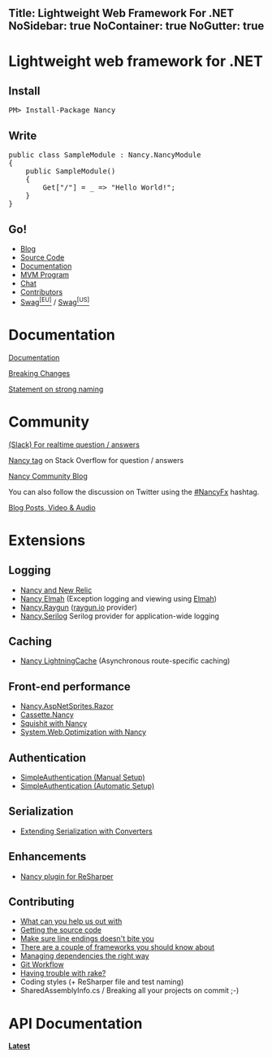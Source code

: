 Title: Lightweight Web Framework For .NET
NoSidebar: true
NoContainer: true
NoGutter: true
---
<div class="jumbotron jumbotron-intro">
	<div class="container-background">
		<div class="container">
			<h1>Lightweight web framework for .NET</h1>
            <div class="row">
                <div class="col-md-6" id="instructions">
                    <h2>Install</h2>
                    <pre>PM&gt; Install-Package Nancy</pre>
                    <h2>Write</h2>
<pre>public class SampleModule : Nancy.NancyModule
{
    public SampleModule()
    {
        Get["/"] = _ =&gt; "Hello World!";
    }
}</pre>
                    <h2>Go!</h2>
                </div>
                <div class="col-md-6">
                    <ul id="navigation">
                        <li><a href="http://blog.nancyfx.org/" target="_blank">Blog</a></li>
                        <li><a href="https://github.com/NancyFx" target="_blank">Source Code</a></li>
                        <li><a href="/docs">Documentation</a></li>
                        <li><a href="/mvm">MVM Program</a></li>
                        <li><a href="https://slack.nancyfx.org/" target="_blank">Chat</a></li>
                        <li><a href="/contribs">Contributors</a></li>
                        <li><a href="http://nancyfx.spreadshirt.net/" target="_blank">Swag<sup>[EU]</sup></a> / <a href="http://nancyfx.spreadshirt.com/" target="_blank">Swag<sup>[US]</sup></a></li>
                    </ul>
                </div>
            </div>
		</div>
	</div>
</div>

<div class="container">
<div class="row">
<div class="col-md-6">

# Documentation

[Documentation](/docs)

[Breaking Changes](/docs/resources/breaking-changes)

[Statement on strong naming](/docs/resources/statement-on-strong-naming)

# Community

[(Slack) For realtime question / answers](http://slack.nancyfx.org/)

[Nancy tag](http://stackoverflow.com/questions/tagged/nancy) on Stack Overflow for question / answers

[Nancy Community Blog](http://blog.nancyfx.org/)

You can also follow the discussion on Twitter using the [#NancyFx](http://twitter.com/search?q=%23Nancyfx) hashtag.

[Blog Posts, Video & Audio](/docs/resources/blog-post-video-and-audio)

# Extensions

## Logging 
- [Nancy and New Relic](/docs/nancy-and-new-relic)
- [Nancy Elmah](https://github.com/creamdog/Nancy.Elmah) (Exception logging and viewing using [Elmah](https://code.google.com/p/elmah/))
- [Nancy.Raygun](http://nuget.org/packages/Nancy.Raygun/) ([raygun.io](http://www.raygun.io) provider)
- [Nancy.Serilog](https://github.com/Zaid-Ajaj/Nancy.Serilog) Serilog provider for application-wide logging

## Caching
- [Nancy LightningCache](https://github.com/creamdog/Nancy.LightningCache) (Asynchronous route-specific caching)

## Front-end performance 
- [Nancy.AspNetSprites.Razor](https://github.com/JefClaes/Nancy.AspNetSprites.Razor) 
- [Cassette.Nancy](https://github.com/ChrisMH/Cassette.Nancy)
- [Squishit with Nancy](/docs/static-content/squishit-with-nancy)
- [System.Web.Optimization with Nancy](/docs/how-to/how-to-use-system-web-optimization-bundling-with-nancy)

## Authentication
- [SimpleAuthentication (Manual Setup)](https://github.com/SimpleAuthentication/SimpleAuthentication/wiki/NancyFX-Manual-Setup)
- [SimpleAuthentication (Automatic Setup)](https://github.com/SimpleAuthentication/SimpleAuthentication/wiki/NancyFX-Automatic-Setup)

## Serialization
- [Extending Serialization with Converters](/docs/using-models/extending-serialization-with-converters)

## Enhancements
- [Nancy plugin for ReSharper](https://github.com/NancyFx/Nancy.ReSharper)

## Contributing
* [What can you help us out with](/docs/contributing/what-can-you-help-us-out-with)
* [Getting the source code](/docs/contributing/getting-the-source-code)
* [Make sure line endings doesn't bite you](/docs/contributing/make-sure-line-endings-doesnt-bite-you)
* [There are a couple of frameworks you should know about](/docs/contributing/there-are-a-couple-of-frameworks-you-should-know-about)
* [Managing dependencies the right way](/docs/contributing/managing-dependencies-the-right-way)
* [Git Workflow](/docs/contributing/git-workflow)
* [Having trouble with rake?](/docs/contributing/having-trouble-with-rake)
* Coding styles (+ ReSharper file and test naming)
* SharedAssemblyInfo.cs / Breaking all your projects on commit ;-)

</div>
<div class="col-md-6">

# API Documentation

**[Latest](/api)**

<span id="versions" />

</div>
</div>
</div>

<script>
    (function() {
    $.ajax({
        url: "/versions.json",
        type: "GET",
        dataType: "json",
        success: function( data ) {
            $.each(data, function( i, item ) {
                $("#versions").append('<p><a href="/api/' + item + '">' + item + '</a></p>');
            });
        }
        })
    })();
</script> 
